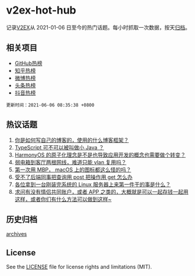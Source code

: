 # v2ex-hot-hub

 记录[V2EX](https://www.v2ex.com/)从 2021-01-06 日至今的热门话题。每小时抓取一次数据，按天[归档](archives)。
 
 ## 相关项目

- [GitHub热榜](https://github.com/lonnyzhang423/github-hot-hub)
- [知乎热榜](https://github.com/lonnyzhang423/zhihu-hot-hub)
- [微博热榜](https://github.com/lonnyzhang423/weibo-hot-hub)
- [头条热榜](https://github.com/lonnyzhang423/toutiao-hot-hub)
- [抖音热榜](https://github.com/lonnyzhang423/douyin-hot-hub)


 `更新时间：2021-06-06 08:35:38 +0800`

## 热议话题

1. [你是如何写自己的博客的，使用的什么博客框架？](https://www.v2ex.com/t/781517)
1. [TypeScript 可不可以被叫做小 Java ？](https://www.v2ex.com/t/781504)
1. [HarmonyOS 的原子化理念是不是也导致应用开发的概念也需要做个转变？](https://www.v2ex.com/t/781535)
1. [弱电箱到客厅两根网线，难道只能 vlan 复用吗？](https://www.v2ex.com/t/781590)
1. [第一次用 MBP， macOS 上的图标都这么怪的吗？](https://www.v2ex.com/t/781525)
1. [受不了后端同事把查询用 post 把操作用 get 怎么办](https://www.v2ex.com/t/781539)
1. [各位拿到一台刚装完系统的 Linux 服务器上来第一件干的事是什么？](https://www.v2ex.com/t/781606)
1. [求问有没有情侣共同账户，或者 APP 之类的，大概就是可以一起存钱一起用这样，或者你们有什么方法可以做到这样~](https://www.v2ex.com/t/781566)

## 历史归档

[archives](archives)

## License

See the [LICENSE](LICENSE) file for license rights and limitations (MIT).
